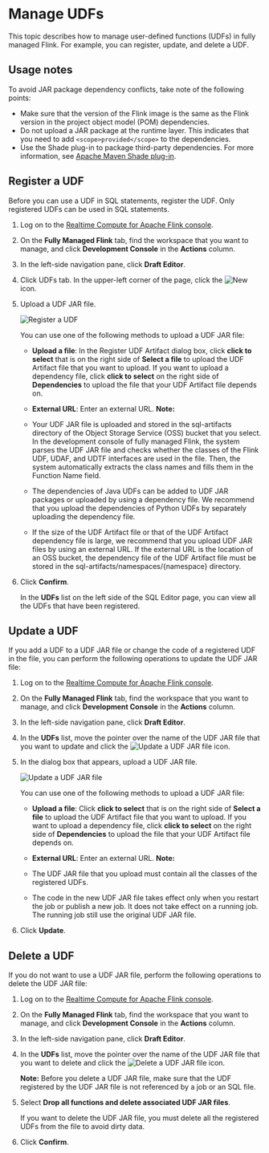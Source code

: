 # Manage UDFs

This topic describes how to manage user-defined functions \(UDFs\) in fully managed Flink. For example, you can register, update, and delete a UDF.

## Usage notes

To avoid JAR package dependency conflicts, take note of the following points:

-   Make sure that the version of the Flink image is the same as the Flink version in the project object model \(POM\) dependencies.
-   Do not upload a JAR package at the runtime layer. This indicates that you need to add `<scope>provided</scope>` to the dependencies.
-   Use the Shade plug-in to package third-party dependencies. For more information, see [Apache Maven Shade plug-in](https://maven.apache.org/plugins/maven-shade-plugin/index.html).

## Register a UDF

Before you can use a UDF in SQL statements, register the UDF. Only registered UDFs can be used in SQL statements.

1.  Log on to the [Realtime Compute for Apache Flink console](https://realtime-compute.console.aliyun.com/console/cell?spm=a2c4g.11186623.2.16.1a8023a9J8TiPV).

2.  On the **Fully Managed Flink** tab, find the workspace that you want to manage, and click **Development Console** in the **Actions** column.

3.  In the left-side navigation pane, click **Draft Editor**.

4.  Click UDFs tab. In the upper-left corner of the page, click the ![New](https://static-aliyun-doc.oss-accelerate.aliyuncs.com/assets/img/en-US/9674654161/p164575.png) icon.

5.  Upload a UDF JAR file.

    ![Register a UDF](../images/p263835.png)

    You can use one of the following methods to upload a UDF JAR file:

    -   **Upload a file**: In the Register UDF Artifact dialog box, click **click to select** that is on the right side of **Select a file** to upload the UDF Artifact file that you want to upload. If you want to upload a dependency file, click **click to select** on the right side of **Dependencies** to upload the file that your UDF Artifact file depends on.
    -   **External URL**: Enter an external URL.
    **Note:**

    -   Your UDF JAR file is uploaded and stored in the sql-artifacts directory of the Object Storage Service \(OSS\) bucket that you select. In the development console of fully managed Flink, the system parses the UDF JAR file and checks whether the classes of the Flink UDF, UDAF, and UDTF interfaces are used in the file. Then, the system automatically extracts the class names and fills them in the Function Name field.
    -   The dependencies of Java UDFs can be added to UDF JAR packages or uploaded by using a dependency file. We recommend that you upload the dependencies of Python UDFs by separately uploading the dependency file.
    -   If the size of the UDF Artifact file or that of the UDF Artifact dependency file is large, we recommend that you upload UDF JAR files by using an external URL. If the external URL is the location of an OSS bucket, the dependency file of the UDF Artifact file must be stored in the sql-artifacts/namespaces/\{namespace\} directory.
6.  Click **Confirm**.

    In the **UDFs** list on the left side of the SQL Editor page, you can view all the UDFs that have been registered.


## Update a UDF

If you add a UDF to a UDF JAR file or change the code of a registered UDF in the file, you can perform the following operations to update the UDF JAR file:

1.  Log on to the [Realtime Compute for Apache Flink console](https://realtime-compute.console.aliyun.com/console/cell?spm=a2c4g.11186623.2.16.1a8023a9J8TiPV).

2.  On the **Fully Managed Flink** tab, find the workspace that you want to manage, and click **Development Console** in the **Actions** column.

3.  In the left-side navigation pane, click **Draft Editor**.

4.  In the **UDFs** list, move the pointer over the name of the UDF JAR file that you want to update and click the ![Update a UDF JAR file](https://static-aliyun-doc.oss-accelerate.aliyuncs.com/assets/img/en-US/8264654161/p164582.png) icon.

5.  In the dialog box that appears, upload a UDF JAR file.

    ![Update a UDF JAR file](https://static-aliyun-doc.oss-accelerate.aliyuncs.com/assets/img/en-US/6480481261/p263828.png)

    You can use one of the following methods to upload a UDF JAR file:

    -   **Upload a file**: Click **click to select** that is on the right side of **Select a file** to upload the UDF Artifact file that you want to upload. If you want to upload a dependency file, click **click to select** on the right side of **Dependencies** to upload the file that your UDF Artifact file depends on.
    -   **External URL**: Enter an external URL.
    **Note:**

    -   The UDF JAR file that you upload must contain all the classes of the registered UDFs.
    -   The code in the new UDF JAR file takes effect only when you restart the job or publish a new job. It does not take effect on a running job. The running job still use the original UDF JAR file.
6.  Click **Update**.


## Delete a UDF

If you do not want to use a UDF JAR file, perform the following operations to delete the UDF JAR file:

1.  Log on to the [Realtime Compute for Apache Flink console](https://realtime-compute.console.aliyun.com/console/cell?spm=a2c4g.11186623.2.16.1a8023a9J8TiPV).

2.  On the **Fully Managed Flink** tab, find the workspace that you want to manage, and click **Development Console** in the **Actions** column.

3.  In the left-side navigation pane, click **Draft Editor**.

4.  In the **UDFs** list, move the pointer over the name of the UDF JAR file that you want to delete and click the ![Delete a UDF JAR file](https://static-aliyun-doc.oss-accelerate.aliyuncs.com/assets/img/en-US/8264654161/p164586.png) icon.

    **Note:** Before you delete a UDF JAR file, make sure that the UDF registered by the UDF JAR file is not referenced by a job or an SQL file.

5.  Select **Drop all functions and delete associated UDF JAR files**.

    If you want to delete the UDF JAR file, you must delete all the registered UDFs from the file to avoid dirty data.

6.  Click **Confirm**.


